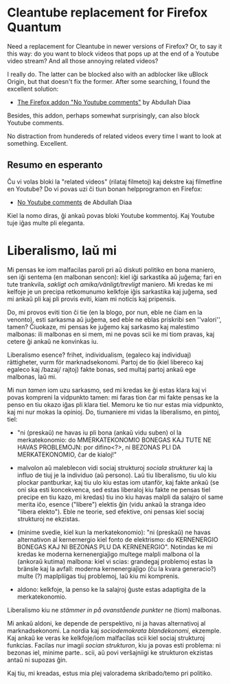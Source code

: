 # Cleantube replacement for Firefox Quantum

Need a replacement for Cleantube in newer versions of Firefox? Or, to say it this way: do you want to block videos that pops up at the end of a Youtube video stream? And all those annoying related videos?

I really do. The latter can be blocked also with an adblocker like uBlock Origin, but that doesn't fix the former. After some searching, I found the excellent solution: 

* [The Firefox addon "No Youtube comments"](https://addons.mozilla.org/en-US/firefox/addon/no-youtube-comments/) by Abdullah Diaa

Besides, this addon, perhaps somewhat surprisingly, can also block Youtube comments.

No distraction from hundereds of related videos every time I want to look at something. Excellent.

## Resumo en esperanto
Ĉu vi volas bloki la "related videos" (rilataj filmetoj) kaj dekstre kaj filmetfine en Youtube? Do vi povas uzi ĉi tiun bonan helpprogramon en Firefox:

* [No Youtube comments](https://addons.mozilla.org/en-US/firefox/addon/no-youtube-comments/) de Abdullah Diaa

Kiel la nomo diras, ĝi ankaŭ povas bloki Youtube kommentoj. Kaj Youtube tuje iĝas multe pli eleganta.

<!-- 
# Kial vi kredeble/verŝajne ne estas moral-relativisma

# Kial la EU aĉas/malbonas

* odemokratiskt, EUP kan endast stoppa lagar, ej stifta.

* korrupt/större enheter större risk för korruption/sydeuropa helt enkelt inte lika låg grad av korruption som norden (ganska unika på det sättet). avsaknaden av offentlig debatt, på grund av avsaknad av gemensamt språk, gör full demokrati ej möjligt sålänge det ser ut på det sättet – vilket det lär fortsätta göra. vet ej om jag borde skriva här eller under den första punkten [ej kommentar, brödtext].

* lagar. emellertid allmänt överskattad punkt, och det förekommer också att EU stiftar goda lagar, alltså blir detta argument inte så starkt. De andra är klart mycket tyngre, och mycket mer genomgående problematiska. [och kanske före?:] får inte förbjuda vilka gifter vi vill (för EU ser som handelshinder?), danmark får inte förbjuda aluminiumpantburkar/pantburkar ĉar estas handelshinder/ro (laŭ mia scio, la kialo för att förbjuda estis ke aluminium estas multe malpli miljövänligt, kostar massa energi att tillverka). -->

# Liberalismo, laŭ mi

Mi pensas ke iom malfacilas paroli pri aŭ diskuti politiko en bona maniero, sen iĝi sentema (en malbonan sencon): kiel iĝi sarkastika aŭ juĝema; fari en tute trankvila, *sakligt och amika/vänligt/trevligt* maniero. Mi kredas ke mi kelfoje je un precipa retkomunumo kelkfoje iĝis sarkastika kaj juĝema, sed mi ankaŭ pli kaj pli provis eviti, kiam mi noticis kaj pripensis.

Do, mi provos eviti tion ĉi tie (en la blogo, por nun, eble ne ĉiam en la venonto), esti sarkasma aŭ juĝema, sed eble ne eblas priskribi sen ''valori'', tamen? Ĉiuokaze, mi pensas ke juĝemo kaj sarkasmo kaj malestimo malbonas: ili malbonas en si mem, mi ne povas scii ke mi tiom pravas, kaj cetere ĝi ankaŭ ne konvinkas iu.

Liberalismo esence? frihet, individualism, (egaleco kaj individuaj) rättigheter, vurm för marknadsekonomi. Partoj de tio (kiel libereco kaj egaleco kaj /bazaj/ rajtoj) fakte bonas, sed multaj partoj ankaŭ ege malbonas, laŭ mi.

Mi nun *tamen* iom uzu sarkasmo, sed mi kredas ke ĝi estas klara kaj vi povas kompreni la vidpunkto tamen: mi faras tion ĉar mi fakte pensas ke la penso en tiu okazo iĝas pli klara tiel. Memoru ke tio nur estas mia vidpunkto, kaj mi nur mokas la opinioj. Do, tiumaniere mi vidas la liberalismo, en pintoj, tiel:

* "ni (preskaŭ) ne havas iu pli bona (ankaŭ vidu suben) ol la merkatekonomio: do MMERKATEKONOMIO BONEGAS KAJ TUTE NE HAVAS PROBLEMOJN: por difino<?>, ni BEZONAS PLI DA MERKATEKONOMIO, ĉar de kialoj!"

* malvolon aŭ maleblecon vidi sociaj strukturoj *sociala strukturer* kaj la influo de tiuj je la individuo (aŭ persono). Laŭ tiu liberalismo, tiu ulo kiu plockar pantburkar, kaj tiu ulo kiu estas iom utanför, kaj fakte ankaŭ (se oni ska esti koncekvenca, sed estas liberaloj kiu fakte ne pensas tiel precipe en tiu kazo, mi kredas) tiu ino kiu havas malpli da salajro ol same merita iĉo, esence ("libere") elektis ĝin (vidu ankaŭ la stranga ideo "libera elekto"). Eble ne teorie, sed efektive, oni pensas kiel sociaj strukturoj ne ekzistas.

* (minime svedie, kiel kun la merkatekonomio): "ni (preskaŭ) ne havas alternativon al kernernergio kiel fonto de elektrismo: do KERNENERGIO BONEGAS KAJ NI BEZONAS PLU DA KERNENERGIO". Notindas ke mi kredas ke moderna kernenergiaĵigo multege malpli malbona ol la (ankoraŭ kutima) malbona: kiel vi scias: grandegaj problemoj estas la bränsle kaj la avfall: moderna kernenergiaĵigo (ĉu la kvara generacio?) multe (?) maplpliigas tiuj problemoj, laŭ kiu mi komprenis.

* aldono: kelkfoje, la penso ke la salajroj ĝuste estas adaptigita de la merkatekonomio.

Liberalismo kiu ne *stämmer in på ovanstående punkter* ne (tiom) malbonas.

Mi ankaŭ aldoni, ke depende de perspektivo, ni ja havas alternativoj al marknadsekonomi. La nordia kaj *sociodemokrata blandekonomi*, ekzemple. Kaj ankaŭ ke veras ke kelkfoje/iom malfacilas scii kiel sociaj strukturoj funkcias. Facilas nur imagii *socian strukturon*, kiu ja povas esti problema: ni bezonas iel, minime parte.. scii, aŭ povi verŝajniigi ke strukturon ekzistas antaŭ ni supozas ĝin.

Kaj tiu, mi kreadas, estus mia plej valoradema skribado/temo pri politiko. <!-- konservatismo povas havi stultegaj/aĉaj ståndpukter/vidpunktoj, sed ne tiom.. luriga kiel liberalismo, för..fulla.. förledande? upprör mig inte lika mkt. -->
